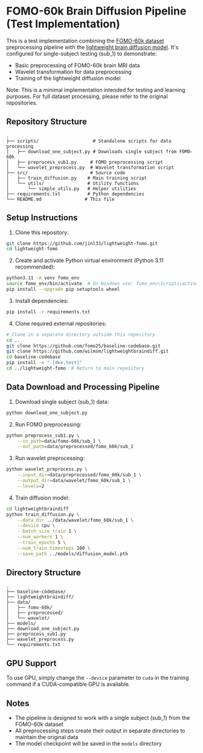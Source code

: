 # FOMO-60k Brain Diffusion Pipeline (Test Implementation)

This is a test implementation combining the [FOMO-60k dataset](https://github.com/fomo25/baseline-codebase) preprocessing pipeline with the [lightweight brain diffusion model](https://github.com/wilmsm/lightweightbraindiff). It's configured for single-subject testing (sub_1) to demonstrate:

- Basic preprocessing of FOMO-60k brain MRI data
- Wavelet transformation for data preprocessing
- Training of the lightweight diffusion model

Note: This is a minimal implementation intended for testing and learning purposes. For full dataset processing, please refer to the original repositories.

## Repository Structure
```
.
├── scripts/                    # Standalone scripts for data processing
│   ├── download_one_subject.py # Downloads single subject from FOMO-60k
│   ├── preprocess_sub1.py     # FOMO preprocessing script
│   └── wavelet_preprocess.py  # Wavelet transformation script
├── src/                       # Source code
│   ├── train_diffusion.py    # Main training script
│   └── utils/                # Utility functions
│       └── simple_utils.py   # Helper utilities
├── requirements.txt          # Python dependencies
└── README.md                # This file
```

## Setup Instructions

1. Clone this repository:
```bash
git clone https://github.com/jinl33/lightweight-fomo.git
cd lightweight-fomo
```

2. Create and activate Python virtual environment (Python 3.11 recommended):
```bash
python3.11 -m venv fomo_env
source fomo_env/bin/activate  # On Windows use: fomo_env\Scripts\activate
pip install --upgrade pip setuptools wheel
```

3. Install dependencies:
```bash
pip install -r requirements.txt
```

4. Clone required external repositories:
```bash
# Clone in a separate directory outside this repository
cd ..
git clone https://github.com/fomo25/baseline-codebase.git
git clone https://github.com/wilmsm/lightweightbraindiff.git
cd baseline-codebase
pip install -e ".[dev,test]"
cd ../lightweight-fomo  # Return to main repository
```

## Data Download and Processing Pipeline

1. Download single subject (sub_1) data:
```bash
python download_one_subject.py
```

2. Run FOMO preprocessing:
```bash
python preprocess_sub1.py \
    --in_path=data/fomo-60k/sub_1 \
    --out_path=data/preprocessed/fomo_60k/sub_1
```

3. Run wavelet preprocessing:
```bash
python wavelet_preprocess.py \
    --input_dir=data/preprocessed/fomo_60k/sub_1 \
    --output_dir=data/wavelet/fomo_60k/sub_1 \
    --levels=2
```

4. Train diffusion model:
```bash
cd lightweightbraindiff
python train_diffusion.py \
    --data_dir ../data/wavelet/fomo_60k/sub_1 \
    --device cpu \
    --batch_size_train 1 \
    --num_workers 1 \
    --train_epochs 5 \
    --num_train_timesteps 100 \
    --save_path ../models/diffusion_model.pth
```

## Directory Structure
```
.
├── baseline-codebase/
├── lightweightbraindiff/
├── data/
│   ├── fomo-60k/
│   ├── preprocessed/
│   └── wavelet/
├── models/
├── download_one_subject.py
├── preprocess_sub1.py
├── wavelet_preprocess.py
└── requirements.txt
```

## GPU Support

To use GPU, simply change the `--device` parameter to `cuda` in the training command if a CUDA-compatible GPU is available.

## Notes

- The pipeline is designed to work with a single subject (sub_1) from the FOMO-60k dataset
- All preprocessing steps create their output in separate directories to maintain the original data
- The model checkpoint will be saved in the `models` directory
